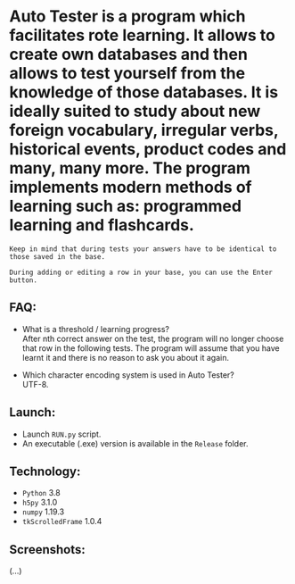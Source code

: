 # Auto Tester is a program which facilitates rote learning. It allows to create own databases and then allows to test yourself from the knowledge of those databases. It is ideally suited to study about new foreign vocabulary, irregular verbs, historical events, product codes and many, many more. The program implements modern methods of learning such as: programmed learning and flashcards.

```Keep in mind that during tests your answers have to be identical to those saved in the base.```  

```During adding or editing a row in your base, you can use the Enter button.```   

## FAQ:    
* What is a threshold / learning progress?  
After nth correct answer on the test, the program will no longer choose that row in the following tests. The program will assume that you have learnt it and there is no reason to ask you about it again. 

* Which character encoding system is used in Auto Tester?  
UTF-8.

## Launch: 
* Launch ```RUN.py``` script.  
* An executable (.exe) version is available in the ```Release``` folder.  

## Technology:  
* ```Python``` 3.8
* ```h5py``` 3.1.0
* ```numpy``` 1.19.3
* ```tkScrolledFrame``` 1.0.4

## Screenshots:
(...)  
